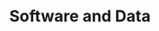 ---
title: "Software and Data"
img: "sof_data.webp"
link: "./soft_data/content"
weight: 3
type: "projects"
layout: "single"
---